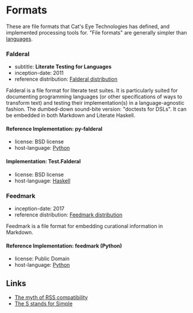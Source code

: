 Formats
=======

These are file formats that Cat's Eye Technologies has defined, and
implemented processing tools for.  "File formats" are generally simpler
than [languages](Languages.md).

### Falderal

*   subtitle: **Literate Testing for Languages**
*   inception-date: 2011
*   reference distribution: [Falderal distribution](http://catseye.tc/distribution/Falderal_distribution)

Falderal is a file format for literate test suites.  It is particularly
suited for documenting programming languages (or other specifications of
ways to transform text) and testing their implementation(s) in a
language-agnostic fashion.  The dumbed-down sound-bite version:
"doctests for DSLs".  It can be embedded in both Markdown and Literate
Haskell.

#### Reference Implementation: py-falderal

*   license: BSD license
*   host-language: [Python][]

#### Implementation: Test.Falderal

*   license: BSD license
*   host-language: [Haskell][]

### Feedmark

*   inception-date: 2017
*   reference distribution: [Feedmark distribution](http://catseye.tc/distribution/Feedmark_distribution)

Feedmark is a file format for embedding curational information in Markdown.

#### Reference Implementation: feedmark (Python)

*   license: Public Domain
*   host-language: [Python][]

Links
-----

*   [The myth of RSS compatibility](https://web.archive.org/web/20081103204806/http://diveintomark.org/archives/2004/02/04/incompatible-rss)
*   [The S stands for Simple](http://harmful.cat-v.org/software/xml/soap/simple)

[Python]: http://www.python.org/
[Haskell]: http://www.haskell.org/


